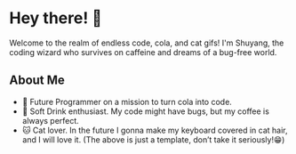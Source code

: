 # Hey there! 👋

Welcome to the realm of endless code, cola, and cat gifs! I'm Shuyang, the coding wizard who survives on caffeine and dreams of a bug-free world.

## About Me

- 🚀 Future Programmer on a mission to turn cola into code.
- 🥤 Soft Drink enthusiast. My code might have bugs, but my coffee is always perfect.
- 🐱 Cat lover. In the future I gonna make my keyboard covered in cat hair, and I will love it.
(The above is just a template, don’t take it seriously!😁)

<!---
Cyhalothrin20160511/Cyhalothrin20160511 is a ✨ special ✨ repository because its `README.md` (this file) appears on your GitHub profile.
You can click the Preview link to take a look at your changes.
--->
